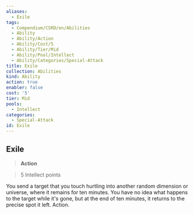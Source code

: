 ```yaml
---
aliases:
  - Exile
tags:
  - Compendium/CSRD/en/Abilities
  - Ability
  - Ability/Action
  - Ability/Cost/5
  - Ability/Tier/Mid
  - Ability/Pool/Intellect
  - Ability/Categories/Special-Attack
title: Exile
collection: Abilities
kind: Ability
action: true
enabler: false
cost: '5'
tier: Mid
pools:
  - Intellect
categories:
  - Special-Attack
id: Exile
---
```

## Exile    
>**Action**    
>5 Intellect points  
    
You send a target that you touch hurtling into another random dimension or universe, where it remains for ten minutes. You have no idea what happens to the target while it's gone, but at the end of ten minutes, it returns to the precise spot it left. Action.
